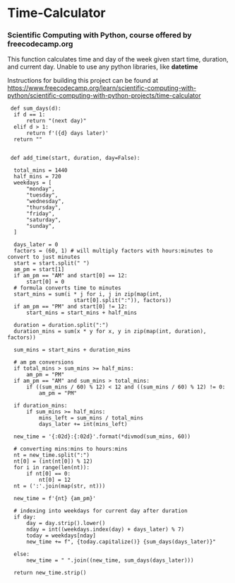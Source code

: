 # Time-Calculator
### Scientific Computing with Python, course offered by freecodecamp.org

This function calculates time and day of the week given start time, duration, and current day. Unable to use any python libraries, like **datetime**

Instructions for building this project can be found at https://www.freecodecamp.org/learn/scientific-computing-with-python/scientific-computing-with-python-projects/time-calculator

     def sum_days(d):
      if d == 1:
          return "(next day)"
      elif d > 1:
          return f'({d} days later)'
      return ""


     def add_time(start, duration, day=False):

      total_mins = 1440
      half_mins = 720
      weekdays = [
          "monday",
          "tuesday",
          "wednesday",
          "thursday",
          "friday",
          "saturday",
          "sunday",
      ]

      days_later = 0
      factors = (60, 1) # will multiply factors with hours:minutes to convert to just minutes
      start = start.split(" ")
      am_pm = start[1]
      if am_pm == "AM" and start[0] == 12:
          start[0] = 0
      # formula converts time to minutes
      start_mins = sum(i * j for i, j in zip(map(int, 
                         start[0].split(":")), factors)) 
      if am_pm == "PM" and start[0] != 12:
          start_mins = start_mins + half_mins

      duration = duration.split(":")
      duration_mins = sum(x * y for x, y in zip(map(int, duration), factors))

      sum_mins = start_mins + duration_mins

      # am pm conversions
      if total_mins > sum_mins >= half_mins:
          am_pm = "PM"
      if am_pm == "AM" and sum_mins > total_mins:
          if ((sum_mins / 60) % 12) < 12 and ((sum_mins / 60) % 12) != 0:
              am_pm = "PM"

      if duration_mins:
          if sum_mins >= half_mins:
              mins_left = sum_mins / total_mins
              days_later += int(mins_left)

      new_time = '{:02d}:{:02d}'.format(*divmod(sum_mins, 60))

      # converting mins:mins to hours:mins
      nt = new_time.split(":")
      nt[0] = (int(nt[0]) % 12) 
      for i in range(len(nt)):
          if nt[0] == 0:
              nt[0] = 12
      nt = (':'.join(map(str, nt)))

      new_time = f'{nt} {am_pm}'

      # indexing into weekdays for current day after duration
      if day:
          day = day.strip().lower()
          nday = int((weekdays.index(day) + days_later) % 7)
          today = weekdays[nday]
          new_time += f", {today.capitalize()} {sum_days(days_later)}"

      else:
          new_time = " ".join((new_time, sum_days(days_later)))

      return new_time.strip()
